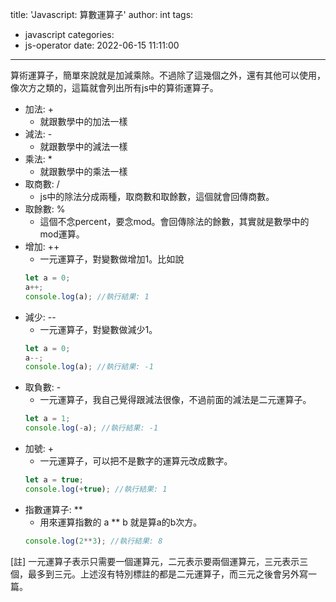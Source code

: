 title: 'Javascript: 算數運算子'
author: int
tags:
  - javascript
categories:
  - js-operator
date: 2022-06-15 11:11:00
---
算術運算子，簡單來說就是加減乘除。不過除了這幾個之外，還有其他可以使用，像次方之類的，這篇就會列出所有js中的算術運算子。

* 加法: +
	* 就跟數學中的加法一樣
* 減法: -
	* 就跟數學中的減法一樣
* 乘法: *
	* 就跟數學中的乘法一樣
* 取商數: /
	* js中的除法分成兩種，取商數和取餘數，這個就會回傳商數。
* 取餘數: %
	* 這個不念percent，要念mod。會回傳除法的餘數，其實就是數學中的mod運算。
* 增加: ++
	* 一元運算子，對變數做增加1。比如說
    ```js
    let a = 0;
    a++;
    console.log(a); //執行結果: 1
    ```
* 減少: --
	* 一元運算子，對變數做減少1。
    ```js
    let a = 0;
    a--;
    console.log(a); //執行結果: -1
    ```
* 取負數: -
	* 一元運算子，我自己覺得跟減法很像，不過前面的減法是二元運算子。
    ```js
    let a = 1;
    console.log(-a); //執行結果: -1
    ```
* 加號: +
	* 一元運算子，可以把不是數字的運算元改成數字。
    ```js
    let a = true;
    console.log(+true); //執行結果: 1
    ```
* 指數運算子: **
	* 用來運算指數的 a ** b 就是算a的b次方。
    ```js
   	console.log(2**3); //執行結果: 8
    ```
    
    
[註] 一元運算子表示只需要一個運算元，二元表示要兩個運算元，三元表示三個，最多到三元。上述沒有特別標註的都是二元運算子，而三元之後會另外寫一篇。